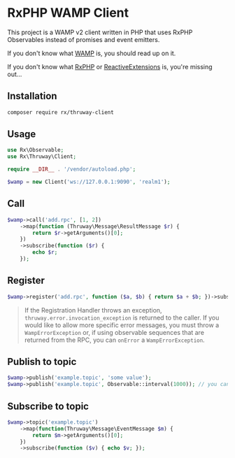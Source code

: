 # RxPHP WAMP Client

This project is a WAMP v2 client written in PHP that uses RxPHP Observables instead of promises and event emitters.

If you don't know what [WAMP](http://wamp-proto.org/) is, you should read up on it.

If you don't know what [RxPHP](https://github.com/ReactiveX/RxPHP) or [ReactiveExtensions](http://reactivex.io/) is, you're missing out...

## Installation

```BASH
composer require rx/thruway-client
```

## Usage

```PHP
use Rx\Observable;
use Rx\Thruway\Client;

require __DIR__ . '/vendor/autoload.php';

$wamp = new Client('ws://127.0.0.1:9090', 'realm1');
```

## Call

```PHP
$wamp->call('add.rpc', [1, 2])
    ->map(function (Thruway\Message\ResultMessage $r) {
        return $r->getArguments()[0];
    })
    ->subscribe(function ($r) {
        echo $r;
    });
```

## Register

```PHP
$wamp->register('add.rpc', function ($a, $b) { return $a + $b; })->subscribe();
```

>If the Registration Handler throws an exception, `thruway.error.invocation_exception` is returned to the caller. If you would like to allow more specific error messages, you must throw a `WampErrorException` or, if using observable sequences that are returned from the RPC, you can `onError` a `WampErrorException`.

## Publish to topic

```PHP
$wamp->publish('example.topic', 'some value');
$wamp->publish('example.topic', Observable::interval(1000)); // you can also publish an observable
```

## Subscribe to topic

```PHP
$wamp->topic('example.topic')
    ->map(function(Thruway\Message\EventMessage $m) {
        return $m->getArguments()[0];
    })
    ->subscribe(function ($v) { echo $v; });
```
